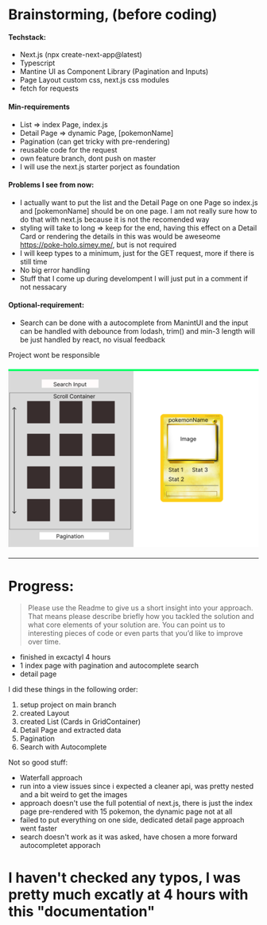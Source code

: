 # Brainstorming, (before coding)

#### Techstack:

- Next.js (npx create-next-app@latest)
- Typescript
- Mantine UI as Component Library (Pagination and Inputs)
- Page Layout custom css, next.js css modules
- fetch for requests

#### Min-requirements

- List => index Page, index.js
- Detail Page => dynamic Page, [pokemonName]
- Pagination (can get tricky with pre-rendering)
- reusable code for the request
- own feature branch, dont push on master
- I will use the next.js starter porject as foundation

#### Problems I see from now:

- I actually want to put the list and the Detail Page on one Page
  so index.js and [pokemonName] should be on one page. I am
  not really sure how to do that with next.js because it is not the recomended way
- styling will take to long => keep for the end, having this effect on a Detail Card or rendering the details in this was would be aweseome https://poke-holo.simey.me/, but is not required
- I will keep types to a minimum, just for the GET request, more if there is still time
- No big error handling
- Stuff that I come up during develompent I will just put in a comment if not nessacary

#### Optional-requirement:

- Search can be done with a autocomplete from ManintUI and the input can be handled with
  debounce from lodash, trim() and min-3 length will be just handled by react, no visual feedback

Project wont be responsible

#### <img src="Mockup.png" alt/>

---

# Progress:

> Please use the Readme to give us a short insight into your approach. That means please describe briefly how you tackled the solution and what core elements of your solution are. You can point us to interesting pieces of code or even parts that you’d like to improve over time.

- finished in excactyl 4 hours
- 1 index page with pagination and autocomplete search
- detail page

I did these things in the following order:

1. setup project on main branch
2. created Layout
3. created List (Cards in GridContainer)
4. Detail Page and extracted data
5. Pagination
6. Search with Autocomplete

Not so good stuff:

- Waterfall approach
- run into a view issues since i expected a cleaner api, was pretty nested and a bit weird to get the images
- approach doesn't use the full potential of next.js, there is just the index page pre-rendered with 15 pokemon, the dynamic page not at all
- failed to put everything on one side, dedicated detail page approach went faster
- search doesn't work as it was asked, have chosen a more forward autocompletet apporach

# I haven't checked any typos, I was pretty much excatly at 4 hours with this "documentation"
